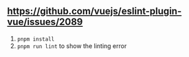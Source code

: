 ## <https://github.com/vuejs/eslint-plugin-vue/issues/2089>

1. `pnpm install`
2. `pnpm run lint` to show the linting error

